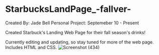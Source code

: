 # StarbucksLandPage_-fallver-
Created By: Jade Bell
Personal Project: Septemeber 10 - Present

Created Starbuck's Landing Web Page for their fall season's drinks!

Currently editing and updating, so stay tuned for more of the web page.
Includes HTML and CSS. 
![Screenshot (434)](https://github.com/user-attachments/assets/bac37ed7-7dba-4c68-b86a-959e32ed1582)
